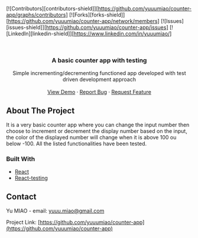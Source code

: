 [![Contributors][contributors-shield]][https://github.com/yuuumiao/counter-app/graphs/contributors]
[![Forks][forks-shield]][https://github.com/yuuumiao/counter-app/network/members]
[![Issues][issues-shield]][https://github.com/yuuumiao/counter-app/issues]
[![LinkedIn][linkedin-shield]][https://www.linkedin.com/in/yuuumiao/]

<!-- PROJECT LOGO -->
<br />
<p align="center">

  <h3 align="center">A basic counter app with testing</h3>

  <p align="center">
    Simple incrementing/decrementing functioned app developed with test driven development approach
    <br />
    <br />
    <a href="https://yuuumiao.github.io/counter-app/">View Demo</a>
    ·
    <a href="https://github.com/yuuumiao/counter-app/issues">Report Bug</a>
    ·
    <a href="https://github.com/yuuumiao/counter-app/issues">Request Feature</a>
  </p>
</p>

<!-- ABOUT THE PROJECT -->

## About The Project

It is a very basic counter app where you can change the input number then choose to increment or decrement the display number based on the input, the color of the displayed number will change when it is above 100 ou below -100. All the listed functionalities have been tested.

### Built With

- [React]()
- [React-testing](https://github.com/yuuumiao/counter-app/tree/main/src/Counter/__test__)

<!-- CONTACT -->

## Contact

Yu MIAO - email: yuuu.miao@gmail.com

Project Link: [https://github.com/yuuumiao/counter-app](https://github.com/yuuumiao/counter-app)
